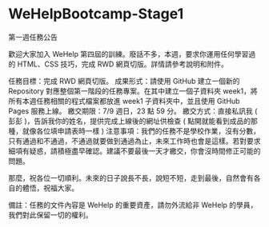 # WeHelpBootcamp-Stage1

第一週任務公告

歡迎大家加入 WeHelp 第四屆的訓練。廢話不多，本週，要求你運用任何學習過的 HTML、CSS 技巧，完成 RWD 網頁切版。詳情請參考說明和附件。

任務目標：完成 RWD 網頁切版。
成果形式：請使用 GitHub 建立一個新的 Repository 對應整個第一階段的任務專案。在其中建立一個子資料夾 week1，將所有本週任務相關的程式檔案都放進 week1 子資料夾中，並且使用 GitHub Pages 服務上線。
繳交期限：7/9 週日，23 點 59 分。
繳交方式：直接私訊我 ( 彭彭 )，告訴我你的姓名，提供完成上線後的網址供檢查 ( 點開就能看到成品的那種，就像各位填申請表時一樣 )
注意事項：我們的任務不是學校作業，沒有分數，只有通過和不通過，不通過就要做到通過為止，未來工作時也會是這樣。若對要求細項有疑惑，請積極盡早確認。建議不要最後一天才繳交，你會沒時間修正可能的問題。

那麼，祝各位一切順利。未來的日子說長不長，說短不短，走到最後，自然會有各自的體悟，祝福大家。

備註：任務的文件內容是 WeHelp 的重要資產，請勿外流給非 WeHelp 的學員，我們對此保留一切的權利。 
